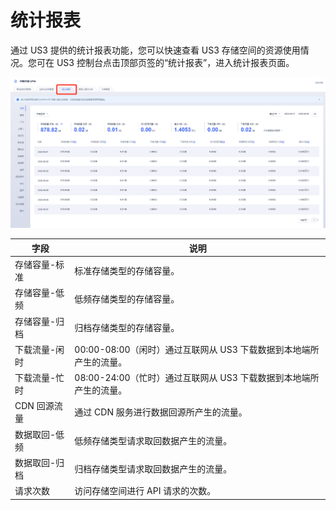 

# 统计报表

通过 US3 提供的统计报表功能，您可以快速查看 US3 存储空间的资源使用情况。您可在 US3 控制台点击顶部页签的“统计报表”，进入统计报表页面。

![image](/images/统计报表.png)

|字段 |说明 |
|---- |---- |
|存储容量-标准 |标准存储类型的存储容量。 |
|存储容量-低频 |低频存储类型的存储容量。 |
|存储容量-归档 |归档存储类型的存储容量。 |
|下载流量-闲时 |00:00-08:00（闲时）通过互联网从 US3 下载数据到本地端所产生的流量。 |
|下载流量-忙时 |08:00-24:00（忙时）通过互联网从 US3 下载数据到本地端所产生的流量。 |
|CDN 回源流量 |通过 CDN 服务进行数据回源所产生的流量。 |
|数据取回-低频 |低频存储类型请求取回数据产生的流量。 |
|数据取回-归档 |归档存储类型请求取回数据产生的流量。 |
|请求次数 |访问存储空间进行 API 请求的次数。 |

